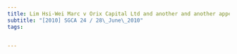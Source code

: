 ```yaml
---
title: Lim Hsi-Wei Marc v Orix Capital Ltd and another and another appeal 
subtitle: "[2010] SGCA 24 / 28\_June\_2010"
tags:


---
```


